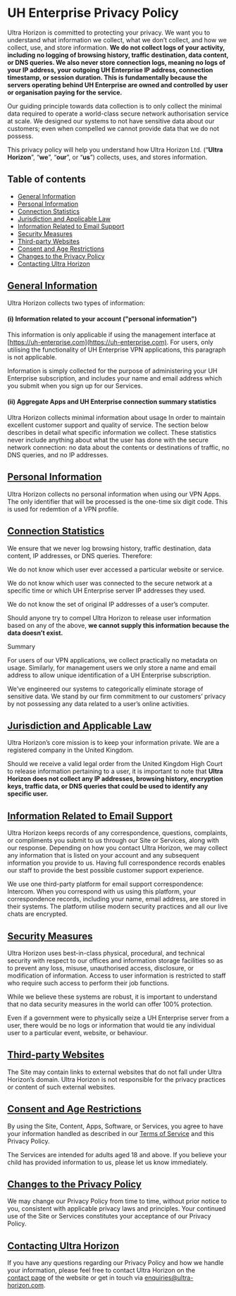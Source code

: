 # UH Enterprise Privacy Policy

Ultra Horizon is committed to protecting your privacy. We want you to understand what information we collect, what we don’t collect, and how we collect, use, and store information. **We do not collect logs of your activity, including no logging of browsing history, traffic destination, data content, or DNS queries. We also never store connection logs, meaning no logs of your IP address, your outgoing UH Enterprise IP address, connection timestamp, or session duration. This is fundamentally because the servers operating behind UH Enterprise are owned and controlled by user or organisation paying for the service.**

Our guiding principle towards data collection is to only collect the minimal data required to operate a world-class secure network authorisation service at scale. We designed our systems to not have sensitive data about our customers; even when compelled we cannot provide data that we do not possess.

This privacy policy will help you understand how Ultra Horizon Ltd. (“**Ultra Horizon**”, “**we**”, “**our**”, or “**us**”) collects, uses, and stores information.

## Table of contents

- [General Information](#general-information)
- [Personal Information](#personal-information)
- [Connection Statistics](#connection-statistics)
- [Jurisdiction and Applicable Law](#juristiction-and-applicable-law)
- [Information Related to Email Support](#information-related-to-email-support)
- [Security Measures](#security-measures)
- [Third-party Websites](#third-party-websites)
- [Consent and Age Restrictions](#consent-and-age-restrictions)
- [Changes to the Privacy Policy](#changes-to-the-privacy-policy)
- [Contacting Ultra Horizon](#contacting-ultra-horizon)

## [General Information](#table-of-contents)

Ultra Horizon collects two types of information:

#### (i) Information related to your account ("personal information")

This information is only applicable if using the management interface at [https://uh-enterprise.com](https://uh-enterprise.com). For users, only utilising the functionality of UH Enterprise VPN applications, this paragraph is not applicable. 

Information is simply collected for the purpose of administering your UH Enterprise subscription, and includes your name and email address which you submit when you sign up for our Services. 

#### (ii) Aggregate Apps and UH Enterprise connection summary statistics

Ultra Horizon collects minimal information about usage In order to maintain excellent customer support and quality of service. The section below describes in detail what specific information we collect. These statistics never include anything about what the user has done with the secure network connection: no data about the contents or destinations of traffic, no DNS queries, and no IP addresses.

## [Personal Information](#table-of-contents)

Ultra Horizon collects no personal information when using our VPN Apps. The only identifier that will be processed is the one-time six digit code. This is used for redemtion of a VPN profile.

## [Connection Statistics](#table-of-contents)

We ensure that we never log browsing history, traffic destination, data content, IP addresses, or DNS queries. Therefore:

We do not know which user ever accessed a particular website or service.

We do not know which user was connected to the secure network at a specific time or which UH Enterprise server IP addresses they used.

We do not know the set of original IP addresses of a user’s computer.

Should anyone try to compel Ultra Horizon to release user information based on any of the above, **we cannot supply this information because the data doesn’t exist.**

Summary

For users of our VPN applications, we collect practically no metadata on usage. Similarly, for management users we only store a name and email address to allow unique identification of a UH Enterprise subscription.

We’ve engineered our systems to categorically eliminate storage of sensitive data. We stand by our firm commitment to our customers’ privacy by not possessing any data related to a user’s online activities.

## [Jurisdiction and Applicable Law](#table-of-contents)

Ultra Horizon’s core mission is to keep your information private. We are a registered company in the United Kingdom.

Should we receive a valid legal order from the United Kingdom High Court to release information pertaining to a user, it is important to note that **Ultra Horizon does not collect any IP addresses, browsing history, encryption keys, traffic data, or DNS queries that could be used to identify any specific user.**

## [Information Related to Email Support](#table-of-contents)

Ultra Horizon keeps records of any correspondence, questions, complaints, or compliments you submit to us through our Site or Services, along with our response. Depending on how you contact Ultra Horizon, we may collect any information that is listed on your account and any subsequent information you provide to us. Having full correspondence records enables our staff to provide the best possible customer support experience.

We use one third-party platform for email support correspondence: Intercom. When you correspond with us using this platform, your correspondence records, including your name, email address, are stored in their systems. The platform utilise modern security practices and all our live chats are encrypted.

## [Security Measures](#table-of-contents)

Ultra Horizon uses best-in-class physical, procedural, and technical security with respect to our offices and information storage facilities so as to prevent any loss, misuse, unauthorised access, disclosure, or modification of information. Access to user information is restricted to staff who require such access to perform their job functions.

While we believe these systems are robust, it is important to understand that no data security measures in the world can offer 100% protection.

Even if a government were to physically seize a UH Enterprise server from a user, there would be no logs or information that would tie any individual user to a particular event, website, or behaviour.

## [Third-party Websites](#table-of-contents)

The Site may contain links to external websites that do not fall under Ultra Horizon’s domain. Ultra Horizon is not responsible for the privacy practices or content of such external websites.

## [Consent and Age Restrictions](#table-of-contents)

By using the Site, Content, Apps, Software, or Services, you agree to have your information handled as described in our [Terms of Service](/terms) and this Privacy Policy.

The Services are intended for adults aged 18 and above. If you believe your child has provided information to us, please let us know immediately.

## [Changes to the Privacy Policy](#table-of-contents)

We may change our Privacy Policy from time to time, without prior notice to you, consistent with applicable privacy laws and principles. Your continued use of the Site or Services constitutes your acceptance of our Privacy Policy.

## [Contacting Ultra Horizon](#table-of-contents)

If you have any questions regarding our Privacy Policy and how we handle your information, please feel free to contact Ultra Horizon on the [contact page](https://ultra-horizon.com) of the website or get in touch via [enquiries@ultra-horizon.com](mailto:enquiries@ultra-horizon.com).